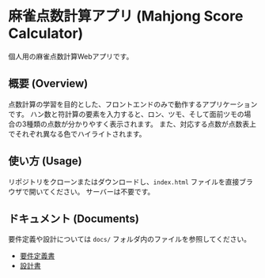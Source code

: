 # 麻雀点数計算アプリ (Mahjong Score Calculator)

個人用の麻雀点数計算Webアプリです。

## 概要 (Overview)

点数計算の学習を目的とした、フロントエンドのみで動作するアプリケーションです。
ハン数と符計算の要素を入力すると、ロン、ツモ、そして面前ツモの場合の3種類の点数が分かりやすく表示されます。
また、対応する点数が点数表上でそれぞれ異なる色でハイライトされます。

## 使い方 (Usage)

リポジトリをクローンまたはダウンロードし、`index.html` ファイルを直接ブラウザで開いてください。
サーバーは不要です。

## ドキュメント (Documents)

要件定義や設計については `docs/` フォルダ内のファイルを参照してください。
- [要件定義書](./docs/requirements.md)
- [設計書](./docs/design.md)
